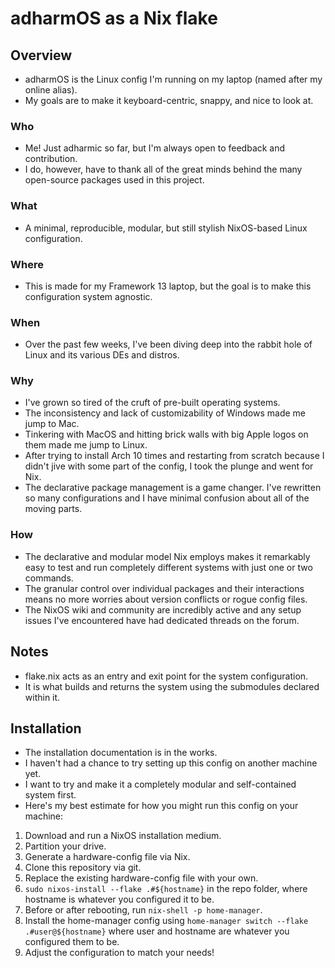 # adharmOS as a Nix flake

## Overview
- adharmOS is the Linux config I'm running on my laptop (named after my online alias).
- My goals are to make it keyboard-centric, snappy, and nice to look at.

### Who
- Me! Just adharmic so far, but I'm always open to feedback and contribution.
- I do, however, have to thank all of the great minds behind the many open-source packages used in this project.

### What
- A minimal, reproducible, modular, but still stylish NixOS-based Linux configuration.

### Where
- This is made for my Framework 13 laptop, but the goal is to make this configuration system agnostic.

### When
- Over the past few weeks, I've been diving deep into the rabbit hole of Linux and its various DEs and distros.

### Why
- I've grown so tired of the cruft of pre-built operating systems.
- The inconsistency and lack of customizability of Windows made me jump to Mac.
- Tinkering with MacOS and hitting brick walls with big Apple logos on them made me jump to Linux.
- After trying to install Arch 10 times and restarting from scratch because I didn't jive with some part of the config, I took the plunge and went for Nix.
- The declarative package management is a game changer. I've rewritten so many configurations and I have minimal confusion about all of the moving parts.

### How
- The declarative and modular model Nix employs makes it remarkably easy to test and run completely different systems with just one or two commands.
- The granular control over individual packages and their interactions means no more worries about version conflicts or rogue config files. 
- The NixOS wiki and community are incredibly active and any setup issues I've encountered have had dedicated threads on the forum.

## Notes
- flake.nix acts as an entry and exit point for the system configuration.
- It is what builds and returns the system using the submodules declared within it.

## Installation
- The installation documentation is in the works.
- I haven't had a chance to try setting up this config on another machine yet.
- I want to try and make it a completely modular and self-contained system first.
- Here's my best estimate for how you might run this config on your machine:
1. Download and run a NixOS installation medium.
2. Partition your drive.
3. Generate a hardware-config file via Nix.
4. Clone this repository via git.
5. Replace the existing hardware-config file with your own.
6. `sudo nixos-install --flake .#${hostname}` in the repo folder, where hostname is whatever you configured it to be. 
7. Before or after rebooting, run `nix-shell -p home-manager`.
8. Install the home-manager config using `home-manager switch --flake .#user@${hostname}` where user and hostname are whatever you configured them to be.
9. Adjust the configuration to match your needs!

